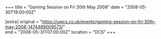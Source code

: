 +++
title = "Gaming Session on Fri 30th May 2008"
date = "2008-05-30T19:00:00Z"

[extra]
original = "https://uwcs.co.uk/events/gaming-session-on-fri-30th-may-2008-1474489009573/"    
end = "2008-05-31T07:00:00Z"
location = "DCS"
+++



